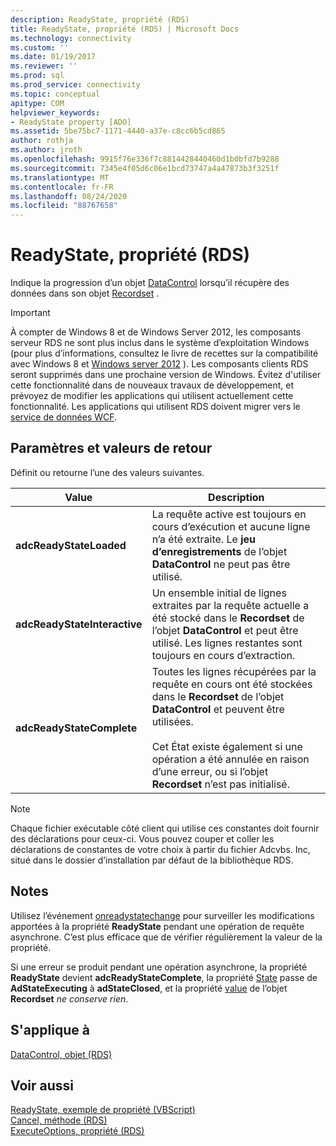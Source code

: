 ```yaml
---
description: ReadyState, propriété (RDS)
title: ReadyState, propriété (RDS) | Microsoft Docs
ms.technology: connectivity
ms.custom: ''
ms.date: 01/19/2017
ms.reviewer: ''
ms.prod: sql
ms.prod_service: connectivity
ms.topic: conceptual
apitype: COM
helpviewer_keywords:
- ReadyState property [ADO]
ms.assetid: 5be75bc7-1171-4440-a37e-c8cc6b5cd865
author: rothja
ms.author: jroth
ms.openlocfilehash: 9915f76e336f7c8814428440460d1b0bfd7b9288
ms.sourcegitcommit: 7345e4f05d6c06e1bcd73747a4a47873b3f3251f
ms.translationtype: MT
ms.contentlocale: fr-FR
ms.lasthandoff: 08/24/2020
ms.locfileid: "88767658"
---
```

# <a name="readystate-property-rds"></a>ReadyState, propriété (RDS)
Indique la progression d’un objet [DataControl](./datacontrol-object-rds.md) lorsqu’il récupère des données dans son objet [Recordset](../ado-api/recordset-object-ado.md) .  
  
> [!IMPORTANT]
>  À compter de Windows 8 et de Windows Server 2012, les composants serveur RDS ne sont plus inclus dans le système d’exploitation Windows (pour plus d’informations, consultez le livre de recettes sur la compatibilité avec Windows 8 et [Windows server 2012](https://www.microsoft.com/download/details.aspx?id=27416) ). Les composants clients RDS seront supprimés dans une prochaine version de Windows. Évitez d'utiliser cette fonctionnalité dans de nouveaux travaux de développement, et prévoyez de modifier les applications qui utilisent actuellement cette fonctionnalité. Les applications qui utilisent RDS doivent migrer vers le [service de données WCF](https://go.microsoft.com/fwlink/?LinkId=199565).  
  
## <a name="settings-and-return-values"></a>Paramètres et valeurs de retour  
 Définit ou retourne l’une des valeurs suivantes.  
  
|Value|Description|  
|-----------|-----------------|  
|**adcReadyStateLoaded**|La requête active est toujours en cours d’exécution et aucune ligne n’a été extraite. Le **jeu d’enregistrements** de l’objet **DataControl** ne peut pas être utilisé.|  
|**adcReadyStateInteractive**|Un ensemble initial de lignes extraites par la requête actuelle a été stocké dans le **Recordset** de l’objet **DataControl** et peut être utilisé. Les lignes restantes sont toujours en cours d’extraction.|  
|**adcReadyStateComplete**|Toutes les lignes récupérées par la requête en cours ont été stockées dans le **Recordset** de l’objet **DataControl** et peuvent être utilisées.<br /><br /> Cet État existe également si une opération a été annulée en raison d’une erreur, ou si l’objet **Recordset** n’est pas initialisé.|  
  
> [!NOTE]
>  Chaque fichier exécutable côté client qui utilise ces constantes doit fournir des déclarations pour ceux-ci. Vous pouvez couper et coller les déclarations de constantes de votre choix à partir du fichier Adcvbs. Inc, situé dans le dossier d’installation par défaut de la bibliothèque RDS.  
  
## <a name="remarks"></a>Notes  
 Utilisez l’événement [onreadystatechange](./onreadystatechange-event-rds.md) pour surveiller les modifications apportées à la propriété **ReadyState** pendant une opération de requête asynchrone. C’est plus efficace que de vérifier régulièrement la valeur de la propriété.  
  
 Si une erreur se produit pendant une opération asynchrone, la propriété **ReadyState** devient **adcReadyStateComplete**, la propriété [State](../ado-api/state-property-ado.md) passe de **AdStateExecuting** à **adStateClosed**, et la propriété [value](../ado-api/value-property-ado.md) de l’objet **Recordset** *ne conserve rien*.  
  
## <a name="applies-to"></a>S'applique à  
 [DataControl, objet (RDS)](./datacontrol-object-rds.md)  
  
## <a name="see-also"></a>Voir aussi  
 [ReadyState, exemple de propriété (VBScript)](./readystate-property-example-vbscript.md)   
 [Cancel, méthode (RDS)](./cancel-method-rds.md)   
 [ExecuteOptions, propriété (RDS)](./executeoptions-property-rds.md)